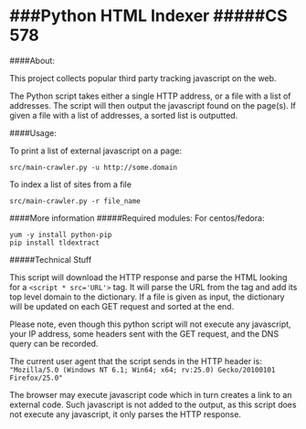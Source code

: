 ###Python HTML Indexer
#####CS 578
===========

####About:

This project collects popular third party tracking javascript on the web.

The Python script takes either a single HTTP address, or a file with a list of addresses. The script will then output the javascript found on the page(s). If given a file with a list of addresses, a sorted list is outputted.

####Usage:

To print a list of external javascript on a page:
```
src/main-crawler.py -u http://some.domain 
```


To index a list of sites from a file
```
src/main-crawler.py -r file_name
```


####More information
#####Required modules:
For centos/fedora:
```
yum -y install python-pip
pip install tldextract
```

#####Technical Stuff

This script will download the HTTP response and parse the HTML looking for a ```<script * src='URL'>``` tag. It will parse the URL from the tag and add its top level domain to the dictionary. 
If a file is given as input, the dictionary will be updated on each GET request and sorted at the end.

Please note, even though this python script will not execute any javascript, your IP address, some headers sent with the GET request, and the DNS query can be recorded.

The current user agent that the script sends in the HTTP header is:  ```"Mozilla/5.0 (Windows NT 6.1; Win64; x64; rv:25.0) Gecko/20100101 Firefox/25.0"```

The browser may execute javascript code which in turn creates a link to an external code. Such javascript is not added to the output, as this script does not execute any javascript, it only parses the HTTP response.
